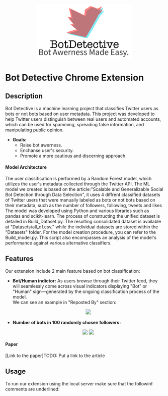 <p align="center">
  <img src="Photos/logo_img.png" width="300" />
</p>  

# Bot Detective Chrome Extension

## Description
Bot Detective is a machine learning project that classifies Twitter users as bots or not bots based on user metadata. This project was developed to help Twitter users distinguish between real users and automated accounts, which can be used for spamming, spreading false information, and manipulating public opinion.

- **Goals:**
  - Raise bot awerness.
  - Enchanse user's security.
  - Promote a more cautious and discerning approach.

#### Model Architecture
The user classification is performed by a Random Forest model, which utilizes the user's metadata collected through the Twitter API.
The ML model we created is based on the article:"Scalable and Generalizable Social Bot Detection through Data Selection", it uses 4 diffrent classified datasets of Twitter users that were manually labeled as bots or not bots based on their metadata, such as the number of followers, following, tweets and likes
The model was developed using Python and various libraries such as pandas and scikit-learn. 
The process of constructing the unified dataset is detailed in Build_Dataset.py. The resulting consolidated dataset is available at "Datasets/all_df.csv," while the individual datasets are stored within the "Datasets" folder.
For the model creation procedure, you can refer to the Build_model.py. This script also encompasses an analysis of the model's performance against various alternative classifiers.

## Features
Our extension include 2 main feature based on bot classification:
- **Bot/Human indictor:** As users browse through their Twitter feed, they will seamlessly come across visual indicators displaying "Bot" or "Human" sign—generated by the ongoing classification process of the model.<br/> We can see an example in "Reposted By" section: <br/> <p align="center"> <img src="https://github.com/stav-bentov/Twitter-Bot-Detector/blob/main/gifs/bots%20in%20reposted%20by.gif" width='500px'>  </p>  
- **Number of bots in 100 randomly chosen followers:** <p align="center"><img src="https://github.com/stav-bentov/Twitter-Bot-Detector/blob/main/gifs/bot%20and%20followers.gif" width='500px'> <img src="https://github.com/stav-bentov/Twitter-Bot-Detector/blob/main/gifs/all%20actions.gif" width='500px'> </p> 

#### Paper 
[Link to the paper]TODO: Put a link to the article

## Usage

To run our extension using the local server make sure that the followinf comments are underlined:

